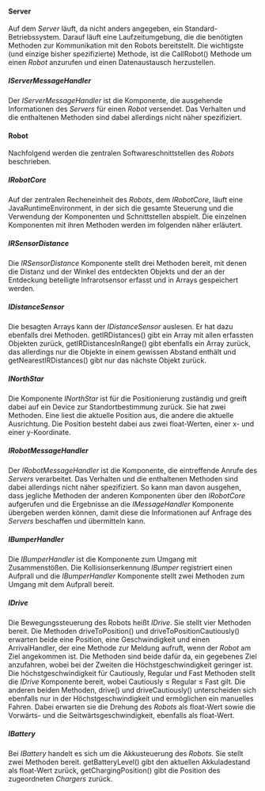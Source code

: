 #### Server
Auf dem *Server* läuft, da nicht anders angegeben, ein Standard-Betriebssystem. Darauf läuft eine Laufzeitumgebung, die die benötigten Methoden zur Kommunikation mit den Robots bereitstellt. Die wichtigste (und einzige bisher spezifizierte) Methode, ist die CallRobot() Methode um einen *Robot* anzurufen und einen Datenaustausch herzustellen.

##### IServerMessageHandler
Der *IServerMessageHandler* ist die Komponente, die ausgehende Informationen des *Servers* für einen *Robot* versendet. Das Verhalten und die enthaltenen Methoden sind dabei allerdings nicht näher spezifiziert.

#### Robot
Nachfolgend werden die zentralen Softwareschnittstellen des *Robots* beschrieben.

##### IRobotCore
Auf der zentralen Recheneinheit des *Robots*, dem *IRobotCore*, läuft eine JavaRuntimeEnvironment, in der sich die gesamte Steuerung und die Verwendung der Komponenten und Schnittstellen abspielt. Die einzelnen Komponenten mit ihren Methoden werden im folgenden näher erläutert.

##### IRSensorDistance
Die *IRSensorDistance* Komponente stellt drei Methoden bereit, mit denen die Distanz  und der Winkel des entdeckten Objekts und der an der Entdeckung beteiligte Infrarotsensor erfasst und in Arrays gespeichert werden.

##### IDistanceSensor
Die besagten Arrays kann der *IDistanceSensor* auslesen. Er hat dazu ebenfalls drei Methoden. getIRDistances() gibt ein Array mit allen erfassten Objekten zurück, getIRDistancesInRange() gibt ebenfalls ein Array zurück, das allerdings nur die Objekte in einem gewissen Abstand enthält und getNearestIRDistances() gibt nur das nächste Objekt zurück.

##### INorthStar
Die Komponente *INorthStar* ist für die Positionierung zuständig und greift dabei auf ein Device zur Standortbestimmung zurück. Sie hat zwei Methoden. Eine liest die aktuelle Position aus, die andere die aktuelle Ausrichtung. Die Position besteht dabei aus zwei float-Werten, einer x- und einer y-Koordinate.

##### IRobotMessageHandler
Der *IRobotMessageHandler* ist die Komponente, die eintreffende Anrufe des *Servers* verarbeitet. Das Verhalten und die enthaltenen Methoden sind dabei allerdings nicht näher spezifiziert. So kann man davon ausgehen, dass jegliche Methoden der anderen Komponenten über den *IRobotCore* aufgerufen und die Ergebnisse an die *IMessageHandler* Komponente übergeben werden können, damit diese die Informationen auf Anfrage des *Servers* beschaffen und übermitteln kann.

##### IBumperHandler
Die *IBumperHandler* ist die Komponente zum Umgang mit Zusammenstößen. Die Kollisionserkennung *IBumper* registriert einen Aufprall und die *IBumperHandler* Komponente stellt zwei Methoden zum Umgang mit dem Aufprall bereit.

##### IDrive
Die Bewegungssteuerung des Robots heißt *IDrive*. Sie stellt vier Methoden bereit. Die Methoden driveToPosition() und driveToPositionCautiously() erwarten beide eine Position, eine Geschwindigkeit und einen ArrivalHandler, der eine Methode zur Meldung aufruft, wenn der *Robot* am Ziel angekommen ist. Die Methoden sind beide dafür da, ein gegebenes Ziel anzufahren, wobei bei der Zweiten die Höchstgeschwindigkeit geringer ist. Die höchstgeschwindigkeit für Cautiously, Regular und Fast Methoden stellt die *IDrive* Komponente bereit, wobei Cautiously ≤ Regular ≤ Fast gilt.
Die anderen beiden Methoden, drive() und driveCautiously() unterscheiden sich ebenfalls nur in der Höchstgeschwindigkeit und ermöglichen ein manuelles Fahren. Dabei erwarten sie die Drehung des *Robots* als float-Wert sowie die Vorwärts- und die Seitwärtsgeschwindigkeit, ebenfalls als float-Wert.

##### IBattery
Bei *IBattery* handelt es sich um die Akkusteuerung des *Robots*. Sie stellt zwei Methoden bereit. getBatteryLevel() gibt den aktuellen Akkuladestand als float-Wert zurück, getChargingPosition() gibt die Position des zugeordneten *Chargers* zurück.
